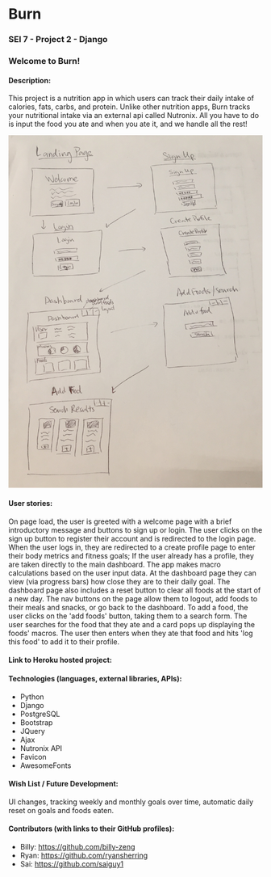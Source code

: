 # Burn

### SEI 7 - Project 2 - Django


### Welcome to Burn!

#### Description:
This project is a nutrition app in which users can track their daily intake of calories, fats, carbs, and protein. 
Unlike other nutrition apps, Burn tracks your nutritional intake via an external api called Nutronix. All you have to do is input the food you ate and when you ate it, and we handle all the rest!

![Wireframe](assets/project_django_wireframe.jpg)

#### User stories:
On page load, the user is greeted with a welcome page with a brief introductory message and buttons to sign up or login. The user clicks on the sign up button to register their account and is redirected to the login page. When the user logs in, they are redirected to a create profile page to enter their body metrics and fitness goals; If the user already has a profile, they are taken directly to the main dashboard. The app makes macro calculations based on the user input data.
At the dashboard page they can view (via progress bars) how close they are to their daily goal. The dashboard page also includes a reset button to clear all foods at the start of a new day. The nav buttons on the page allow them to logout, add foods to their meals and snacks, or go back to the dashboard. To add a food, the user clicks on the 'add foods' button, taking them to a search form. The user searches for the food that they ate and a card pops up displaying the foods' macros. The user then enters when they ate that food and hits 'log this food' to add it to their profile. 


#### Link to Heroku hosted project:


#### Technologies (languages, external libraries, APIs):
* Python
* Django
* PostgreSQL
* Bootstrap
* JQuery
* Ajax
* Nutronix API
* Favicon
* AwesomeFonts

#### Wish List / Future Development:
UI changes, 
tracking weekly and monthly goals over time, 
automatic daily reset on goals and foods eaten.

#### Contributors (with links to their GitHub profiles):
* Billy: https://github.com/billy-zeng
* Ryan: https://github.com/ryansherring
* Sai: https://github.com/saiguy1
